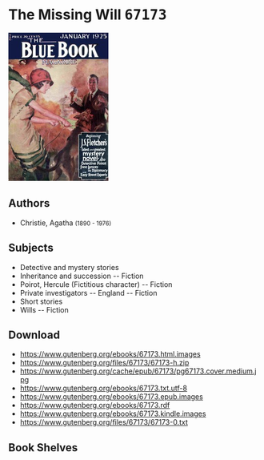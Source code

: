 # The Missing Will <kbd>67173</kbd>

![](./cover.medium.jpg "")

## Authors


 - Christie, Agatha <small>(1890 - 1976)</small>

## Subjects


 - Detective and mystery stories
 - Inheritance and succession -- Fiction
 - Poirot, Hercule (Fictitious character) -- Fiction
 - Private investigators -- England -- Fiction
 - Short stories
 - Wills -- Fiction

## Download


 - https://www.gutenberg.org/ebooks/67173.html.images
 - https://www.gutenberg.org/files/67173/67173-h.zip
 - https://www.gutenberg.org/cache/epub/67173/pg67173.cover.medium.jpg
 - https://www.gutenberg.org/ebooks/67173.txt.utf-8
 - https://www.gutenberg.org/ebooks/67173.epub.images
 - https://www.gutenberg.org/ebooks/67173.rdf
 - https://www.gutenberg.org/ebooks/67173.kindle.images
 - https://www.gutenberg.org/files/67173/67173-0.txt

## Book Shelves


